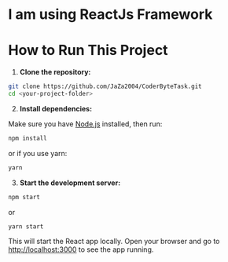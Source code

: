 # I am using ReactJs Framework

# How to Run This Project

1. **Clone the repository:**

```bash
git clone https://github.com/JaZa2004/CoderByteTask.git
cd <your-project-folder>
```

2. **Install dependencies:**

Make sure you have [Node.js](https://nodejs.org/) installed, then run:

```bash
npm install
```

or if you use yarn:

```bash
yarn
```

3. **Start the development server:**

```bash
npm start
```

or

```bash
yarn start
```

This will start the React app locally. Open your browser and go to [http://localhost:3000](http://localhost:3000) to see the app running.
